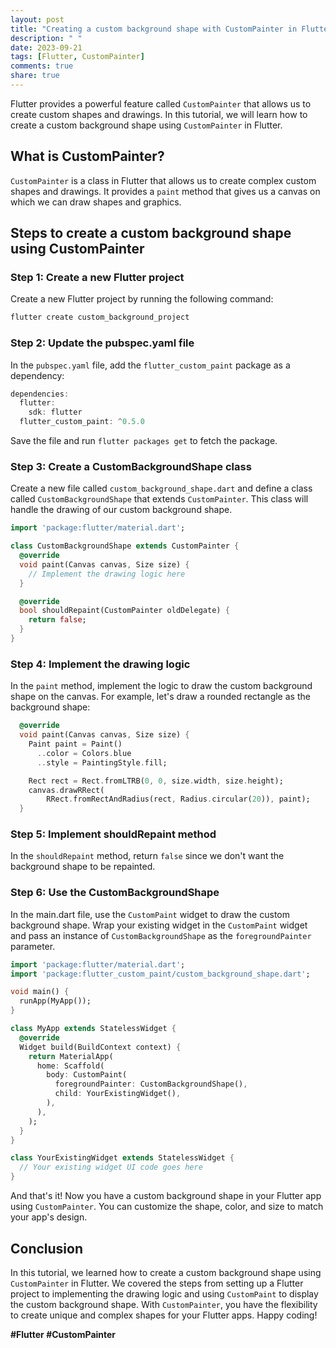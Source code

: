 ```yaml
---
layout: post
title: "Creating a custom background shape with CustomPainter in Flutter"
description: " "
date: 2023-09-21
tags: [Flutter, CustomPainter]
comments: true
share: true
---
```


Flutter provides a powerful feature called `CustomPainter` that allows us to create custom shapes and drawings. In this tutorial, we will learn how to create a custom background shape using `CustomPainter` in Flutter.

## What is CustomPainter?

`CustomPainter` is a class in Flutter that allows us to create complex custom shapes and drawings. It provides a `paint` method that gives us a canvas on which we can draw shapes and graphics.

## Steps to create a custom background shape using CustomPainter

### Step 1: Create a new Flutter project

Create a new Flutter project by running the following command:

```dart
flutter create custom_background_project
```

### Step 2: Update the pubspec.yaml file

In the `pubspec.yaml` file, add the `flutter_custom_paint` package as a dependency:

```dart
dependencies:
  flutter:
    sdk: flutter
  flutter_custom_paint: ^0.5.0
```

Save the file and run `flutter packages get` to fetch the package.

### Step 3: Create a CustomBackgroundShape class

Create a new file called `custom_background_shape.dart` and define a class called `CustomBackgroundShape` that extends `CustomPainter`. This class will handle the drawing of our custom background shape.

```dart
import 'package:flutter/material.dart';

class CustomBackgroundShape extends CustomPainter {
  @override
  void paint(Canvas canvas, Size size) {
    // Implement the drawing logic here
  }

  @override
  bool shouldRepaint(CustomPainter oldDelegate) {
    return false;
  }
}
```

### Step 4: Implement the drawing logic

In the `paint` method, implement the logic to draw the custom background shape on the canvas. For example, let's draw a rounded rectangle as the background shape:

```dart
  @override
  void paint(Canvas canvas, Size size) {
    Paint paint = Paint()
      ..color = Colors.blue
      ..style = PaintingStyle.fill;

    Rect rect = Rect.fromLTRB(0, 0, size.width, size.height);
    canvas.drawRRect(
        RRect.fromRectAndRadius(rect, Radius.circular(20)), paint);
  }
```

### Step 5: Implement shouldRepaint method

In the `shouldRepaint` method, return `false` since we don't want the background shape to be repainted.

### Step 6: Use the CustomBackgroundShape

In the main.dart file, use the `CustomPaint` widget to draw the custom background shape. Wrap your existing widget in the `CustomPaint` widget and pass an instance of `CustomBackgroundShape` as the `foregroundPainter` parameter.

```dart
import 'package:flutter/material.dart';
import 'package:flutter_custom_paint/custom_background_shape.dart';

void main() {
  runApp(MyApp());
}

class MyApp extends StatelessWidget {
  @override
  Widget build(BuildContext context) {
    return MaterialApp(
      home: Scaffold(
        body: CustomPaint(
          foregroundPainter: CustomBackgroundShape(),
          child: YourExistingWidget(),
        ),
      ),
    );
  }
}

class YourExistingWidget extends StatelessWidget {
  // Your existing widget UI code goes here
}
```

And that's it! Now you have a custom background shape in your Flutter app using `CustomPainter`. You can customize the shape, color, and size to match your app's design.

## Conclusion

In this tutorial, we learned how to create a custom background shape using `CustomPainter` in Flutter. We covered the steps from setting up a Flutter project to implementing the drawing logic and using `CustomPaint` to display the custom background shape. With `CustomPainter`, you have the flexibility to create unique and complex shapes for your Flutter apps. Happy coding!

**#Flutter #CustomPainter**